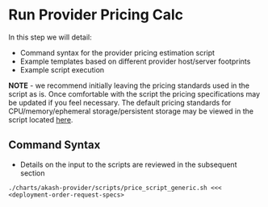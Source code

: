 # Run Provider Pricing Calc

In this step we will detail:

* Command syntax for the provider pricing estimation script
* Example templates based on different provider host/server footprints
* Example script execution

**NOTE** - we recommend initially leaving the pricing standards used in the script as is. Once comfortable with the script the pricing specifications may be updated if you feel necessary. The default pricing standards for CPU/memory/ephemeral storage/persistent storage may be viewed in the script located [here](https://github.com/ovrclk/helm-charts/blob/main/charts/akash-provider/scripts/price\_script\_generic.sh).

## Command Syntax

* Details on the input to the scripts are reviewed in the subsequent section

```
./charts/akash-provider/scripts/price_script_generic.sh <<<  <deployment-order-request-specs>
```
